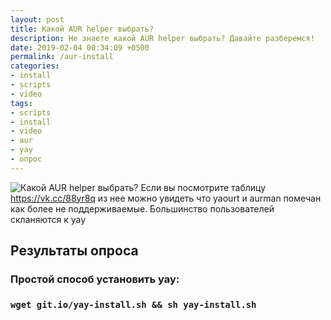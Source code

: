 ```yaml
---
layout: post
title: Какой AUR helper выбрать?
description: Не знаете какой AUR helper выбрать? Давайте разберемся!
date: 2019-02-04 00:34:09 +0500
permalink: /aur-install
categories: 
- install
- scripts
- video
tags:
- scripts
- install
- video
- aur
- yay
- опрос
---
```

<p><img alt="Какой AUR helper выбрать?" class="post-image rounded" src="https://ordanax.github.io/img/aur-install.png" />
Если вы посмотрите таблицу <noindex><a href="https://vk.cc/88yr8q" target="_blank" rel="nofollow">https://vk.cc/88yr8q</a></noindex> из нее можно увидеть что yaourt и aurman помечан как более не поддерживаемые.
Большинство пользователей скланяются к yay
</p>

<h2>Результаты опроса</h2>
<div id="vk_poll"></div>
<script type="text/javascript">
VK.Widgets.Poll("vk_poll", {}, "320990931_a910f4b472d3a23482");
</script>

<h3>Простой способ установить yay:<h3>
<code>wget git.io/yay-install.sh && sh yay-install.sh</code>

